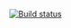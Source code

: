 [![Build status](https://ci.appveyor.com/api/projects/status/duult2w14g1viso9?svg=true)](https://ci.appveyor.com/project/Vladislav0306/date-change)
